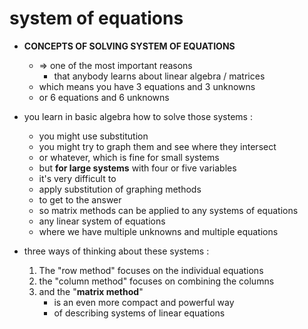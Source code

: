 # system of equations

- **CONCEPTS OF SOLVING SYSTEM OF EQUATIONS**

     - => one of the most important reasons
          - that anybody learns about linear algebra / matrices
     - which means you have 3 equations and 3 unknowns
     - or 6 equations and 6 unknowns

- you learn in basic algebra how to solve those systems :

     - you might use substitution
     - you might try to graph them and see where they intersect
     - or whatever, which is fine for small systems
     - but **for large systems** with four or five variables
     - it's very difficult to
     - apply substitution of graphing methods
     - to get to the answer
     - so matrix methods can be applied to any systems of equations
     - any linear system of equations
     - where we have multiple unknowns and multiple equations

- three ways of thinking about these systems :
     1. The "row method" focuses on the individual equations
     2. the "column method" focuses on combining the columns
     3. and the "**matrix method**"
           - is an even more compact and powerful way
           - of describing systems of linear equations
